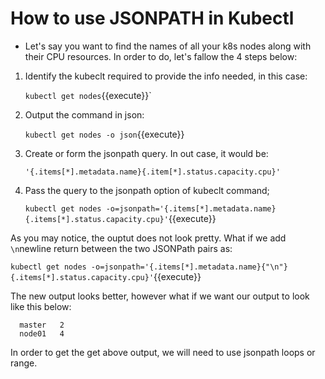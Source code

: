 # How to use JSONPATH in Kubectl

- Let's say you want to find the names of all your k8s nodes along with their CPU resources. In order to do, let's fallow the 4 steps below:

1. Identify the kubeclt required to provide the info needed, in this case:
  
   `kubectl get nodes`{{execute}}`

2. Output the command in json:

    `kubectl get nodes -o json`{{execute}}

3. Create or form the jsonpath query. In out case, it would be:

     
    `'{.items[*].metadata.name}{.item[*].status.capacity.cpu}'`


4. Pass the query to the jsonpath option of kubeclt command;

    `kubectl get nodes -o=jsonpath='{.items[*].metadata.name} {.items[*].status.capacity.cpu}'`{{execute}}

As you may notice, the ouptut does not look pretty. What if we add `\n`newline return between the two JSONPath pairs as:	

  `kubectl get nodes -o=jsonpath='{.items[*].metadata.name}{"\n"}{.items[*].status.capacity.cpu}'`{{execute}}

The new output looks better, however  what if we want our output to look like this below:

  ```
    master   2      
    node01   4     
  ```

In order to get the get above output, we will need to use jsonpath loops or range.
